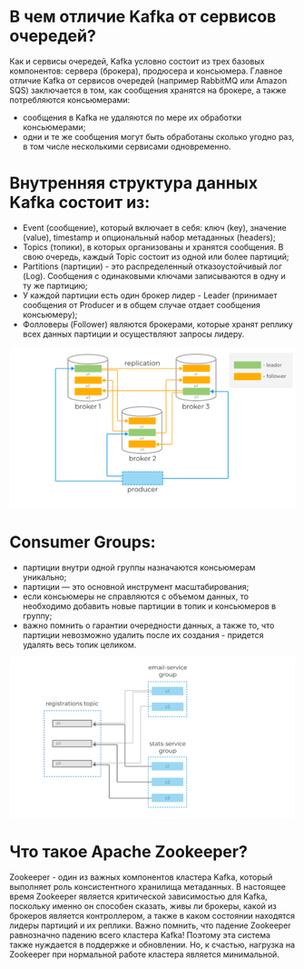 # В чем отличие Kafka от сервисов очередей?

Как и сервисы очередей, Kafka условно состоит из трех базовых компонентов: сервера (брокера), продюсера и консьюмера. Главное отличие Kafka от сервисов очередей (например RabbitMQ или Amazon SQS) заключается в том, как сообщения хранятся на брокере, а также потребляются консьюмерами:

- сообщения в Kafka не удаляются по мере их обработки консьюмерами;
- одни и те же сообщения могут быть обработаны сколько угодно раз, в том числе несколькими сервисами одновременно.

# Внутренняя структура данных Kafka состоит из:

- Event (сообщение), который включает в себя: ключ (key), значение (value), timestamp и опциональный набор метаданных (headers);
- Topics (топики), в которых организованы и хранятся сообщения. В свою очередь, каждый Topic состоит из одной или более партиций;
- Partitions (партиции) - это распределенный отказоустойчивый лог (Log). Сообщения с одинаковыми ключами записываются в одну и ту же партицию;
- У каждой партиции есть один брокер лидер - Leader (принимает сообщения от Producer и в общем случае отдает сообщения консьюмеру); 
- Фолловеры (Follower) являются брокерами, которые хранят реплику всех данных партиции и осуществляют запросы лидеру.

![alt text](https://github.com/nol1v3/SLURM/blob/main/Kafka/1.png)

# Consumer Groups:

- партиции внутри одной группы назначаются консьюмерам уникально;
- партиции — это основной инструмент масштабирования;
- если консьюмеры не справляются с объемом данных, то необходимо добавить новые партиции в топик и консьюмеров в группу;
- важно помнить о гарантии очередности данных, а также то, что партиции невозможно удалить после их создания - придется удалять весь топик целиком.

![alt text](https://github.com/nol1v3/SLURM/blob/main/Kafka/2.png)

# Что такое Apache Zookeeper?

Zookeeper - один из важных компонентов кластера Kafka, который выполняет роль консистентного хранилища метаданных. В настоящее время Zookeeper является критической зависимостью для Kafka, поскольку именно он способен сказать, живы ли брокеры, какой из брокеров является контроллером, а также в каком состоянии находятся лидеры партиций и их реплики.
Важно помнить, что падение Zookeeper равнозначно падению всего кластера Kafka! Поэтому эта система также нуждается в поддержке и обновлении. Но, к счастью, нагрузка на Zookeeper при нормальной работе кластера является минимальной.
